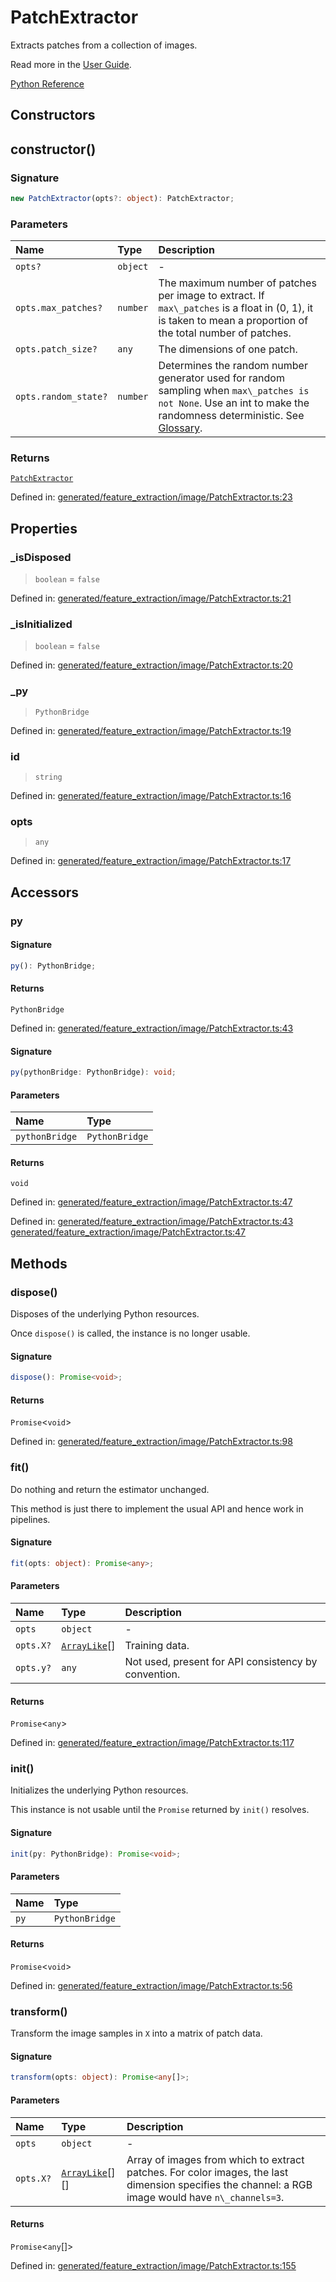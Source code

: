 # PatchExtractor

Extracts patches from a collection of images.

Read more in the [User Guide](../feature_extraction.html#image-feature-extraction).

[Python Reference](https://scikit-learn.org/stable/modules/generated/sklearn.feature_extraction.image.PatchExtractor.html)

## Constructors

## constructor()

### Signature

```ts
new PatchExtractor(opts?: object): PatchExtractor;
```

### Parameters

| Name | Type | Description |
| :------ | :------ | :------ |
| `opts?` | `object` | - |
| `opts.max_patches?` | `number` | The maximum number of patches per image to extract. If `max\_patches` is a float in (0, 1), it is taken to mean a proportion of the total number of patches. |
| `opts.patch_size?` | `any` | The dimensions of one patch. |
| `opts.random_state?` | `number` | Determines the random number generator used for random sampling when `max\_patches is not None`. Use an int to make the randomness deterministic. See [Glossary](../../glossary.html#term-random_state). |

### Returns

[`PatchExtractor`](PatchExtractor.md)

Defined in:  [generated/feature\_extraction/image/PatchExtractor.ts:23](https://github.com/transitive-bullshit/scikit-learn-ts/blob/2fdf83f/packages/sklearn/src/generated/feature_extraction/image/PatchExtractor.ts#L23)

## Properties

### \_isDisposed

> `boolean`  = `false`

Defined in:  [generated/feature\_extraction/image/PatchExtractor.ts:21](https://github.com/transitive-bullshit/scikit-learn-ts/blob/2fdf83f/packages/sklearn/src/generated/feature_extraction/image/PatchExtractor.ts#L21)

### \_isInitialized

> `boolean`  = `false`

Defined in:  [generated/feature\_extraction/image/PatchExtractor.ts:20](https://github.com/transitive-bullshit/scikit-learn-ts/blob/2fdf83f/packages/sklearn/src/generated/feature_extraction/image/PatchExtractor.ts#L20)

### \_py

> `PythonBridge`

Defined in:  [generated/feature\_extraction/image/PatchExtractor.ts:19](https://github.com/transitive-bullshit/scikit-learn-ts/blob/2fdf83f/packages/sklearn/src/generated/feature_extraction/image/PatchExtractor.ts#L19)

### id

> `string`

Defined in:  [generated/feature\_extraction/image/PatchExtractor.ts:16](https://github.com/transitive-bullshit/scikit-learn-ts/blob/2fdf83f/packages/sklearn/src/generated/feature_extraction/image/PatchExtractor.ts#L16)

### opts

> `any`

Defined in:  [generated/feature\_extraction/image/PatchExtractor.ts:17](https://github.com/transitive-bullshit/scikit-learn-ts/blob/2fdf83f/packages/sklearn/src/generated/feature_extraction/image/PatchExtractor.ts#L17)

## Accessors

### py

#### Signature

```ts
py(): PythonBridge;
```

#### Returns

`PythonBridge`

Defined in:  [generated/feature\_extraction/image/PatchExtractor.ts:43](https://github.com/transitive-bullshit/scikit-learn-ts/blob/2fdf83f/packages/sklearn/src/generated/feature_extraction/image/PatchExtractor.ts#L43)

#### Signature

```ts
py(pythonBridge: PythonBridge): void;
```

#### Parameters

| Name | Type |
| :------ | :------ |
| `pythonBridge` | `PythonBridge` |

#### Returns

`void`

Defined in:  [generated/feature\_extraction/image/PatchExtractor.ts:47](https://github.com/transitive-bullshit/scikit-learn-ts/blob/2fdf83f/packages/sklearn/src/generated/feature_extraction/image/PatchExtractor.ts#L47)

Defined in:  [generated/feature\_extraction/image/PatchExtractor.ts:43](https://github.com/transitive-bullshit/scikit-learn-ts/blob/2fdf83f/packages/sklearn/src/generated/feature_extraction/image/PatchExtractor.ts#L43) [generated/feature\_extraction/image/PatchExtractor.ts:47](https://github.com/transitive-bullshit/scikit-learn-ts/blob/2fdf83f/packages/sklearn/src/generated/feature_extraction/image/PatchExtractor.ts#L47)

## Methods

### dispose()

Disposes of the underlying Python resources.

Once `dispose()` is called, the instance is no longer usable.

#### Signature

```ts
dispose(): Promise<void>;
```

#### Returns

`Promise`\<`void`\>

Defined in:  [generated/feature\_extraction/image/PatchExtractor.ts:98](https://github.com/transitive-bullshit/scikit-learn-ts/blob/2fdf83f/packages/sklearn/src/generated/feature_extraction/image/PatchExtractor.ts#L98)

### fit()

Do nothing and return the estimator unchanged.

This method is just there to implement the usual API and hence work in pipelines.

#### Signature

```ts
fit(opts: object): Promise<any>;
```

#### Parameters

| Name | Type | Description |
| :------ | :------ | :------ |
| `opts` | `object` | - |
| `opts.X?` | [`ArrayLike`](../types/ArrayLike.md)[] | Training data. |
| `opts.y?` | `any` | Not used, present for API consistency by convention. |

#### Returns

`Promise`\<`any`\>

Defined in:  [generated/feature\_extraction/image/PatchExtractor.ts:117](https://github.com/transitive-bullshit/scikit-learn-ts/blob/2fdf83f/packages/sklearn/src/generated/feature_extraction/image/PatchExtractor.ts#L117)

### init()

Initializes the underlying Python resources.

This instance is not usable until the `Promise` returned by `init()` resolves.

#### Signature

```ts
init(py: PythonBridge): Promise<void>;
```

#### Parameters

| Name | Type |
| :------ | :------ |
| `py` | `PythonBridge` |

#### Returns

`Promise`\<`void`\>

Defined in:  [generated/feature\_extraction/image/PatchExtractor.ts:56](https://github.com/transitive-bullshit/scikit-learn-ts/blob/2fdf83f/packages/sklearn/src/generated/feature_extraction/image/PatchExtractor.ts#L56)

### transform()

Transform the image samples in `X` into a matrix of patch data.

#### Signature

```ts
transform(opts: object): Promise<any[]>;
```

#### Parameters

| Name | Type | Description |
| :------ | :------ | :------ |
| `opts` | `object` | - |
| `opts.X?` | [`ArrayLike`](../types/ArrayLike.md)[][] | Array of images from which to extract patches. For color images, the last dimension specifies the channel: a RGB image would have `n\_channels=3`. |

#### Returns

`Promise`\<`any`[]\>

Defined in:  [generated/feature\_extraction/image/PatchExtractor.ts:155](https://github.com/transitive-bullshit/scikit-learn-ts/blob/2fdf83f/packages/sklearn/src/generated/feature_extraction/image/PatchExtractor.ts#L155)
